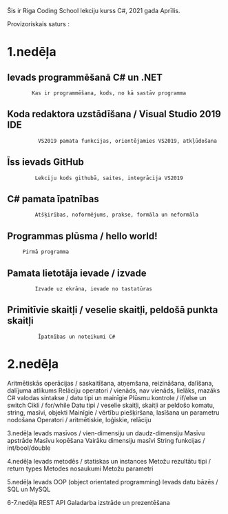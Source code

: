 Šis ir Riga Coding School lekciju kurss C#, 2021 gada Aprīlis.

Provizoriskais saturs :

# 1.nedēļa
## Ievads programmēšanā C# un .NET
			Kas ir programmēšana, kods, no kā sastāv programma 
## Koda redaktora uzstādīšana / Visual Studio 2019 IDE
			  VS2019 pamata funkcijas, orientējamies VS2019, atkļūdošana 
## Īss ievads GitHub
			 Lekciju kods githubā, saites, integrācija VS2019 
## C# pamata īpatnības
			 Atšķirības, noformējums, prakse, formāla un neformāla 
## Programmas plūsma / hello world!
 		 Pirmā programma 
## Pamata lietotāja ievade / izvade
	 		 Izvade uz ekrāna, ievade no tastatūras	
## Primitīvie skaitļi / veselie skaitļi, peldošā punkta skaitļi
			  Īpatnības un noteikumi C#  
# 2.nedēļa

Aritmētiskās operācijas / saskaitīšana, atņemšana, reizināšana, dalīšana, dalījuma atlikums
Relāciju operatori / vienāds, nav vienāds, lielāks, mazāks
C# valodas sintakse / datu tipi un mainīgie
Plūsmu kontrole / if/else un switch
Cikli / for/while
Datu tipi / veselie skaitļi, skaitļi ar peldošo komatu, string, masīvi, objekti
Mainīgie / vērtību piešķiršana, lasīšana un parametru nodošana
Operatori / aritmētiskie, loģiskie, relāciju

3.nedēļa
Ievads masīvos / vien-dimensiju un daudz-dimensiju
Masīvu apstrāde
Masīvu kopēšana
Vairāku dimensiju masīvi
String funkcijas / int/bool/double

4.nedēļa
Ievads metodēs / statiskas un instances
Metožu rezultātu tipi / return types
Metodes nosaukumi
Metožu parametri

5.nedēļa
Ievads OOP (object orientated programming)
Ievads datu bāzēs / SQL un MySQL

6-7.nedēļa
REST API
Galadarba izstrāde un prezentēšana

